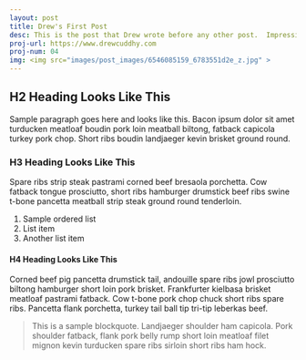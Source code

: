 ```yaml
---
layout: post
title: Drew's First Post
desc: This is the post that Drew wrote before any other post.  Impressive.
proj-url: https://www.drewcuddhy.com
proj-num: 04
img: <img src="images/post_images/6546085159_6783551d2e_z.jpg" >
---
```




## H2 Heading Looks Like This

Sample paragraph goes here and looks like this. Bacon ipsum dolor sit amet turducken meatloaf boudin pork loin meatball biltong, fatback capicola turkey pork chop. Short ribs boudin landjaeger kevin brisket ground round.

### H3 Heading Looks Like This

Spare ribs strip steak pastrami corned beef bresaola porchetta. Cow fatback tongue prosciutto, short ribs hamburger drumstick beef ribs swine t-bone pancetta meatball strip steak ground round tenderloin.

1. Sample ordered list
2. List item
3. Another list item

#### H4 Heading Looks Like This

Corned beef pig pancetta drumstick tail, andouille spare ribs jowl prosciutto biltong hamburger short loin pork brisket. Frankfurter kielbasa brisket meatloaf pastrami fatback. Cow t-bone pork chop chuck short ribs spare ribs. Pancetta flank porchetta, turkey tail ball tip tri-tip leberkas beef.

> This is a sample blockquote. Landjaeger shoulder ham capicola.
> Pork shoulder fatback, flank pork belly rump short loin meatloaf filet mignon kevin turducken spare ribs sirloin short ribs ham hock.
